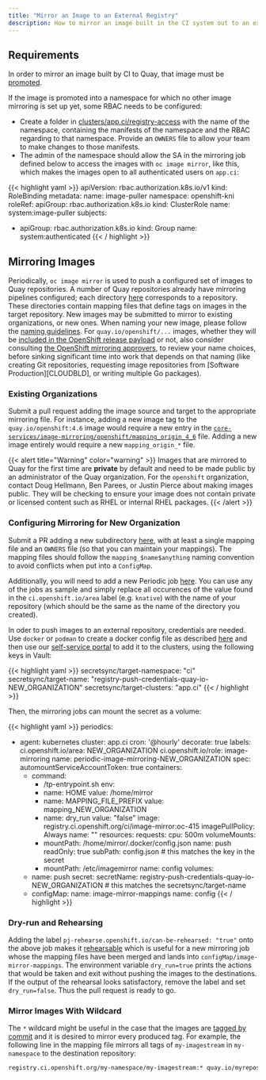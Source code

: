 ```yaml
---
title: "Mirror an Image to an External Registry"
description: How to mirror an image built in the CI system out to an external registry.
---
```


## Requirements

In order to mirror an image built by CI to Quay, that image must be [promoted](/docs/architecture/ci-operator/#publishing-container-images).

If the image is promoted into a namespace for which no other image mirroring is set up yet, some RBAC needs to
be configured:

* Create a folder in [clusters/app.ci/registry-access](https://github.com/openshift/release/tree/master/clusters/app.ci/registry-access) with the name of the namespace, containing the manifests of the namespace and the RBAC regarding to that namespace. Provide an `OWNERS` file to allow your team to make changes to those manifests.
* The admin of the namespace should allow the SA in the mirroring job defined below to access the images with `oc image mirror`,
	like this, which makes the images open to all authenticated users on `app.ci`:

{{< highlight yaml >}}
apiVersion: rbac.authorization.k8s.io/v1
kind: RoleBinding
metadata:
  name: image-puller
  namespace: openshift-kni
roleRef:
  apiGroup: rbac.authorization.k8s.io
  kind: ClusterRole
  name: system:image-puller
subjects:
- apiGroup: rbac.authorization.k8s.io
  kind: Group
  name: system:authenticated
{{< / highlight >}}

## Mirroring Images

Periodically, `oc image mirror` is used to push a configured set of images to Quay repositories. A number of Quay
repositories already have mirroring pipelines configured; each directory
[here](https://github.com/openshift/release/tree/master/core-services/image-mirroring) corresponds to a repository.
These directories contain mapping files that define tags on images in the target repository. New images may be submitted
to mirror to existing organizations, or new ones.  When naming your new image, please follow the [naming guidelines](https://github.com/openshift/release/blob/master/core-services/image-mirroring/openshift/GUIDELINES.md).
For `quay.io/openshift/...` images, whether they will be [included in the OpenShift release payload](/docs/how-tos/onboarding-a-new-component/#product-builds-and-becoming-part-of-an-openshift-release) or not, also consider consulting [the OpenShift mirroring approvers](https://github.com/openshift/release/blob/master/core-services/image-mirroring/openshift/OWNERS), to review your name choices, before sinking significant time into work that depends on that naming (like creating Git repositories, requesting image repositories from [Software Production][CLOUDBLD], or writing multiple Go packages).

### Existing Organizations

Submit a pull request adding the image source and target to the appropriate mirroring file. For instance, adding a new
image tag to the `quay.io/openshift:4.6` image would require a new entry in the
[`core-services/image-mirroring/openshift/mapping_origin_4_6`](https://github.com/openshift/release/tree/master/core-services/image-mirroring/openshift/mapping_origin_4_6)
file. Adding a new image entirely would require a new `mapping_origin_*` file.

{{< alert title="Warning" color="warning" >}}
Images that are mirrored to Quay for the first time are **private** by default and need to be made public by an administrator of the Quay organization. For the `openshift` organization, contact Doug Hellmann, Ben Parees, or Justin Pierce about making images public.  They
will be checking to ensure your image does not contain private or licensed content such as RHEL or internal RHEL packages.
{{< /alert >}}

### Configuring Mirroring for New Organization

Submit a PR adding a new subdirectory
[here](https://github.com/openshift/release/tree/master/core-services/image-mirroring), with at least a single mapping file
and an `OWNERS` file (so that you can maintain your mappings). The mapping files
should follow the `mapping_$name$anything` naming convention to avoid conflicts
when put into a `ConfigMap`.

Additionally, you will need to add a new Periodic job
[here](https://github.com/openshift/release/blob/master/ci-operator/jobs/infra-image-mirroring.yaml). You can use
any of the jobs as sample and simply replace all occurences of the value found in the `ci.openshift.io/area` label
(e.g. `knative`) with the name of your repository (which should be the same as the name of the directory you created).

In oder to push images to an external  repository, credentials are needed. Use `docker` or `podman` to create a docker config
file as described [here](https://kubernetes.io/docs/tasks/configure-pod-container/pull-image-private-registry/#log-in-to-docker)
and then use our [self-service portal](/docs/how-tos/adding-a-new-secret-to-ci/#add-a-new-secret) to add it to the clusters,
using the following keys in Vault:

{{< highlight yaml >}}
secretsync/target-namespace: "ci"
secretsync/target-name: "registry-push-credentials-quay-io-NEW_ORGANIZATION"
secretsync/target-clusters: "app.ci"
{{< / highlight >}}

Then, the mirroring jobs can mount the secret as a volume:

{{< highlight yaml >}}
periodics:
- agent: kubernetes
  cluster: app.ci
  cron: '@hourly'
  decorate: true
  labels:
    ci.openshift.io/area: NEW_ORGANIZATION
    ci.openshift.io/role: image-mirroring
  name: periodic-image-mirroring-NEW_ORGANIZATION
  spec:
    automountServiceAccountToken: true
    containers:
    - command:
      - /tp-entrypoint.sh
      env:
      - name: HOME
        value: /home/mirror
      - name: MAPPING_FILE_PREFIX
        value: mapping_NEW_ORGANIZATION
      - name: dry_run
        value: "false"
      image: registry.ci.openshift.org/ci/image-mirror:oc-415
      imagePullPolicy: Always
      name: ""
      resources:
        requests:
          cpu: 500m
      volumeMounts:
      - mountPath: /home/mirror/.docker/config.json
        name: push
        readOnly: true
        subPath: config.json # this matches the key in the secret
      - mountPath: /etc/imagemirror
        name: config
    volumes:
    - name: push
      secret:
        secretName: registry-push-credentials-quay-io-NEW_ORGANIZATION # this matches the secretsync/target-name
    - configMap:
        name: image-mirror-mappings
      name: config
{{< / highlight >}}

### Dry-run and Rehearsing

Adding the label `pj-rehearse.openshift.io/can-be-rehearsed: "true"` onto the above job makes it [rehearsable](/docs/how-tos/contributing-openshift-release/#rehearsals)
which is useful for a new mirroring job whose the mapping files have been merged and lands into `configMap/image-mirror-mappings`.
The environment variable `dry_run=true` prints the actions that would be taken and exit without pushing the images to the destinations.
If the output of the rehearsal looks satisfactory, remove the label and set `dry_run=false`. Thus the pull request is ready to go.

### Mirror Images With Wildcard

The `*` wildcard might be useful in the case that the images are [tagged by commit](/docs/architecture/ci-operator/#publishing-images-tagged-by-commit)
and it is desired to mirror every produced tag.
For example, the following line in the mapping file mirrors all tags of `my-imagestream` in `my-namespace` to the destination repository:

```txt
registry.ci.openshift.org/my-namespace/my-imagestream:* quay.io/myrepository/myimage
```

